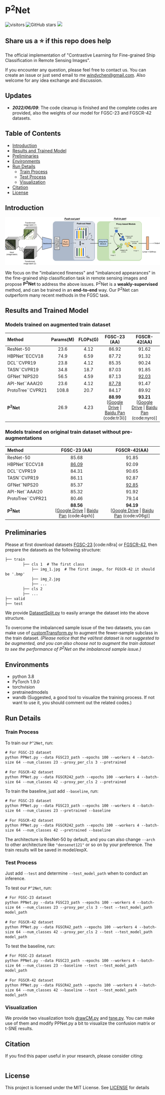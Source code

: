 # P<sup>2</sup>Net
![visitors](https://visitor-badge.glitch.me/badge?page_id=windvchen.ppnet.visitor)
![GitHub stars](https://badgen.net/github/stars/windvchen/push-and-pull-networks)
[![](https://img.shields.io/apm/l/vim-mode)](#License)

## Share us a :star: if this repo does help

The official implementation of "Contrastive Learning for Fine-grained Ship Classification in Remote Sensing Images".

If you encounter any question, please feel free to contact us. You can create an issue or just send email to me windvchen@gmail.com. Also welcome for any idea exchange and discussion.

## Updates
- ***2022/06/09***: The code cleanup is finished and the complete codes are provided, also the weights of our model for FGSC-23 and FGSCR-42 datasets.

## Table of Contents

- [Introduction](#Introduction)
- [Results and Trained Model](#Results-and-Trained-Model)
- [Preliminaries](#Preliminaries)
- [Environments](#Environments)
- [Run Details](#Run-Details)
	- [Train Process](#Train-Process)
	- [Test Process](#Test-Process)
	- [Visualization](#Visualization)
- [Citation](#Citation)
- [License](#License)

## Introduction
![Our Network Structure](network.png)

We focus on the "imbalanced fineness" and "imbalanced appearances" in the fine-grained ship classification task in remote sensing images and propose **P<sup>2</sup>Net** to address the above issues. P<sup>2</sup>Net is a **weakly-supervised** method, and can be trained in an **end-to-end** way. Our P<sup>2</sup>Net can outperform many recent methods in the FGSC task.

## Results and Trained Model
### Models trained on augmented train dataset 
| Method | Params(M) |FLOPs(G) | FGSC-23 (AA) | FGSCR-42(AA) |
|:---|:---:|:---:|:---:| :---:|
| ResNet-50 | 23.6 | 4.12 | 86.92 | 91.62 |
| HBPNet``ECCV18 | 74.9 | 6.59 | 87.72 | 91.32 | 
| DCL``CVPR19 | 23.8 | 4.12 | 85.35 | 90.24 | 
| TASN``CVPR19 | 34.8 | 18.7 | 87.03 | 91.85 | 
| GFNet``NIPS20 | 56.5 | 4.59 | 87.13 | <u>92.03</u> | 
| API-Net``AAAI20 | 23.6 | 4.12 | <u>87.78</u> | 91.47 | 
| ProtoTree``CVPR21 | 108.8 | 20.7 | 84.17 | 89.92 | 
| **P<sup>2</sup>Net** | 26.9 | 4.23 | **88.99**<br />[[Google Drive](https://drive.google.com/file/d/1Yaa-VHnOoXnNakb-vP_3jxqwEbRw6TBd/view?usp=sharing) &#124; [Baidu Pan](https://pan.baidu.com/s/1uiWHu-MUT_w0VidEEEnH1g) (code:tr3i)]  | **93.21**<br />[[Google Drive](https://drive.google.com/file/d/1X_PtYD9nuuDX78ygru8Xq6lgd5y6u-PF/view?usp=sharing) &#124; [Baidu Pan](https://pan.baidu.com/s/12urPjzkmdynjv0P0R8CuPg) (code:nyro)] |

### Models trained on original train dataset without pre-augmentations
| Method | FGSC-23 (AA) | FGSCR-42(AA) |
|:---|:---:| :---:|
| ResNet-50 |  85.68 | 91.85 |
| HBPNet``ECCV18 |  <u>86.09</u> | 92.09 | 
| DCL``CVPR19 |  84.31 | 90.65 | 
| TASN``CVPR19 |  86.11 | 92.87 | 
| GFNet``NIPS20 |  85.37 | <u>92.85</u> | 
| API-Net``AAAI20 |  85.32 | 91.92 | 
| ProtoTree``CVPR21 |  80.46 | 79.14 | 
| **P<sup>2</sup>Net** | **88.56**<br />[[Google Drive](https://drive.google.com/file/d/1yY-Y0PCKj4yE9MtTSCPzopx7JLWJ0cSN/view?usp=sharing) &#124; [Baidu Pan](https://pan.baidu.com/s/1VbfXMtmivjatutIhAPirOw) (code:4qxh)] | **94.19**<br />[[Google Drive](https://drive.google.com/file/d/1XFPEouHjzbbePb1A4gXdrXaK0lzd2Wb8/view?usp=sharing) &#124; [Baidu Pan](https://pan.baidu.com/s/1OSsK1_edyhqjaGR0gFEM8Q) (code:v06g)] |

## Preliminaries
Please at first download datasets [FGSC-23](https://pan.baidu.com/s/1h_F7c-btLqhOxLT20XHWBg) [code:n8ra] or
[FGSCR-42](https://github.com/DYH666/FGSCR-42), then prepare the datasets as the 
following structure:
```
├── train
        ├── cls 1  # The first class
            ├── img_1.jpg  # The first image, for FGSCR-42 it should be '.bmp'
            ├── img_2.jpg
            ├── ...
        ├── cls 2
        ├── ...
├── valid
├── test
```
We provide [DatasetSplit.py](utils/DatasetSplit.py) to easily arrange the dataset into the above structure.

To overcome the imbalanced sample issue of the two datasets, you can make use of [customTransform.py](utils/customTransform.py) to augment the fewer-sample subclass in the train dataset. *(Please notice that the val/test dataset is not suggested to be augmented, and you can also choose not to augment the train dataset to see the performance of P<sup>2</sup>Net on the imbalanced sample issue.)* 

## Environments

- python 3.8
- PyTorch 1.9.0
- torchvision
- pretrainedmodels
- wandb (Suggested, a good tool to visualize the training process. If not want to use it, you should comment out the related codes.)

## Run Details
### Train Process
To train our `P^2Net`, run:
```
# For FGSC-23 dataset
python PPNet.py --data FGSC23_path --epochs 100 --workers 4 --batch-size 64 --num_classes 23 --proxy_per_cls 3 --pretrained

# For FGSCR-42 dataset
python PPNet.py --data FGSCR242_path --epochs 100 --workers 4 --batch-size 64 --num_classes 42 --proxy_per_cls 2 --pretrained
```

To train the baseline, just add `--baseline`, run:
```
# For FGSC-23 dataset
python PPNet.py --data FGSC23_path --epochs 100 --workers 4 --batch-size 64 --num_classes 23 --pretrained --baseline

# For FGSCR-42 dataset
python PPNet.py --data FGSCR242_path --epochs 100 --workers 4 --batch-size 64 --num_classes 42 --pretrained --baseline
```

The architecture is ResNet-50 by default, and you can also change `--arch` to other architecture like `"densenet121"` or so on by your preference. The train results will be saved in model/expX.

### Test Process
Just add `--test` and determine `--test_model_path` when to conduct an inference.

To test our `P^2Net`, run:
```
# For FGSC-23 dataset
python PPNet.py --data FGSC23_path --epochs 100 --workers 4 --batch-size 64 --num_classes 23 --proxy_per_cls 3 --test --test_model_path model_path

# For FGSCR-42 dataset
python PPNet.py --data FGSCR42_path --epochs 100 --workers 4 --batch-size 64 --num_classes 42 --proxy_per_cls 2 --test --test_model_path model_path
```

To test the baseline, run:
```
# For FGSC-23 dataset
python PPNet.py --data FGSC23_path --epochs 100 --workers 4 --batch-size 64 --num_classes 23 --baseline --test --test_model_path model_path

# For FGSCR-42 dataset
python PPNet.py --data FGSCR42_path --epochs 100 --workers 4 --batch-size 64 --num_classes 42 --baseline --test --test_model_path model_path
```

### Visualization
We provide two visualization tools [drawCM.py](utils/drawCM.py) and [tsne.py](utils/tsne.py). You can make use of them and modify PPNet.py a bit to visualize the confusion matrix or t-SNE results.

## Citation
If you find this paper useful in your research, please consider citing:
```

```


## License
This project is licensed under the MIT License. See [LICENSE](LICENSE) for details
